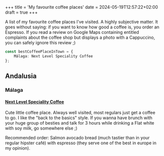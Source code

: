 +++
title = 'My favourite coffee places'
date = 2024-05-19T12:57:22+02:00
draft = true
+++

A list of my favourite coffee places I've visited. A highly subjective matter.
It goes without saying: if you want to know how good a coffee is, you order an Espresso.
If you read a review on Google Maps containing entitled complaints about the coffee shop but displays a photo with a Cappuccino,
you can safely ignore this review ;)

```ts
const bestCoffeePlaceInTown = {
    Málaga: Next Level Speciality Coffee
};
```

## Andalusia
### Málaga

#### [Next Level Speciality Coffee](https://www.google.com/maps/place/Next+Level+Specialty+Coffee/@36.7177751,-4.4241464,16z/data=!3m1!4b1!4m6!3m5!1s0xd72f75b32420fdf:0x3696e7a76b550c70!8m2!3d36.7177751!4d-4.4241464!16s%2Fg%2F11fvk304_g?authuser=0&hl=en&entry=ttu)
Cute little coffee place. Always well visited, most regulars just get a coffee to go. I like the "back to the basics" style. If you wanna have brunch with your huge group of besties and talk for 3 hours while drinking a Flat white with soy milk, go somewhere else ;) 

Recommended order: Salmon avocado bread (much tastier than in your regular hipster café) with espresso (they serve one of the best in europe in my opinion).
